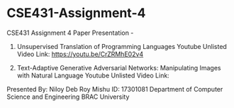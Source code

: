 # CSE431-Assignment-4

CSE431 Assignment 4
Paper Presentation - 
1. Unsupervised Translation of Programming Languages
Youtube Unlisted Video Link: https://youtu.be/CrZRMhE02v4

2. Text-Adaptive Generative Adversarial Networks: Manipulating Images with Natural Language
Youtube Unlisted Video Link:

Presented By: 
Niloy Deb Roy Mishu
ID: 17301081
Department of Computer Science and Engineering
BRAC University
